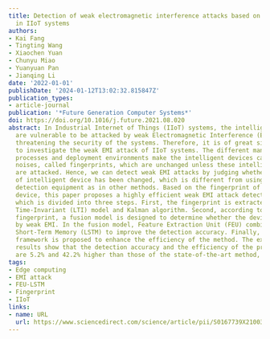 ```yaml
---
title: Detection of weak electromagnetic interference attacks based on fingerprint
  in IIoT systems
authors:
- Kai Fang
- Tingting Wang
- Xiaochen Yuan
- Chunyu Miao
- Yuanyuan Pan
- Jianqing Li
date: '2022-01-01'
publishDate: '2024-01-12T13:02:32.815847Z'
publication_types:
- article-journal
publication: '*Future Generation Computer Systems*'
doi: https://doi.org/10.1016/j.future.2021.08.020
abstract: In Industrial Internet of Things (IIoT) systems, the intelligent devices
  are vulnerable to be attacked by weak Electromagnetic Interference (EMI), thereby
  threatening the security of the systems. Therefore, it is of great significance
  to investigate the weak EMI attack of IIoT systems. The different manufacturing
  processes and deployment environments make the intelligent devices carry different
  noises, called fingerprints, which are unchanged unless these intelligent devices
  are attacked. Hence, we can detect weak EMI attacks by judging whether the fingerprint
  of intelligent device has been changed, which is different from using professional
  detection equipment as in other methods. Based on the fingerprint of intelligent
  device, this paper proposes a highly efficient weak EMI attack detection method
  which is divided into three steps. First, the fingerprint is extracted by Linear
  Time-Invariant (LTI) model and Kalman algorithm. Second, according to the extracted
  fingerprint, a fusion model is designed to determine whether the device is attacked
  by weak EMI. In the fusion model, Feature Extraction Unit (FEU) combines with Long
  Short-Term Memory (LSTM) to improve the detection accuracy. Finally, an edge computing
  framework is proposed to enhance the efficiency of the method. The experimental
  results show that the detection accuracy and the efficiency of the proposed method
  are 5.2% and 42.2% higher than those of the state-of-the-art method, respectively.
tags:
- Edge computing
- EMI attack
- FEU-LSTM
- Fingerprint
- IIoT
links:
- name: URL
  url: https://www.sciencedirect.com/science/article/pii/S0167739X21003289
---
```

